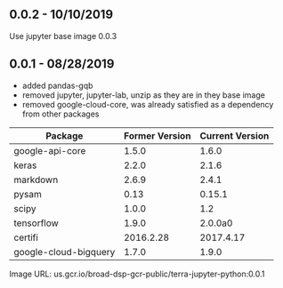 ## 0.0.2 - 10/10/2019

Use jupyter base image 0.0.3

## 0.0.1 - 08/28/2019

- added pandas-gqb
- removed jupyter, jupyter-lab, unzip as they are in they base image
- removed google-cloud-core, was already satisfied as a dependency from other packages

| Package | Former Version | Current Version |
|---|---|---|
| google-api-core | 1.5.0 | 1.6.0 |
| keras | 2.2.0 | 2.1.6 |
| markdown | 2.6.9 | 2.4.1 |
| pysam | 0.13 | 0.15.1 |
| scipy | 1.0.0 | 1.2 |
| tensorflow | 1.9.0 | 2.0.0a0 |
| certifi |	2016.2.28 | 2017.4.17 |
| google-cloud-bigquery | 1.7.0 | 1.9.0 |

Image URL: us.gcr.io/broad-dsp-gcr-public/terra-jupyter-python:0.0.1

